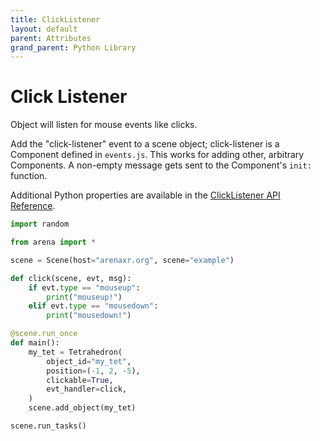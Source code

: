 ```yaml
---
title: ClickListener
layout: default
parent: Attributes
grand_parent: Python Library
---
```


# Click Listener

Object will listen for mouse events like clicks.

Add the "click-listener" event to a scene object; click-listener is a Component defined in `events.js`. This works for adding other, arbitrary Components. A non-empty message gets sent to the Component's `init: ` function.

Additional Python properties are available in the [ClickListener API Reference](/content/python-api/attributes/click_listener).

```python
import random

from arena import *

scene = Scene(host="arenaxr.org", scene="example")

def click(scene, evt, msg):
    if evt.type == "mouseup":
        print("mouseup!")
    elif evt.type == "mousedown":
        print("mousedown!")

@scene.run_once
def main():
    my_tet = Tetrahedron(
        object_id="my_tet",
        position=(-1, 2, -5),
        clickable=True,
        evt_handler=click,
    )
    scene.add_object(my_tet)

scene.run_tasks()
```
